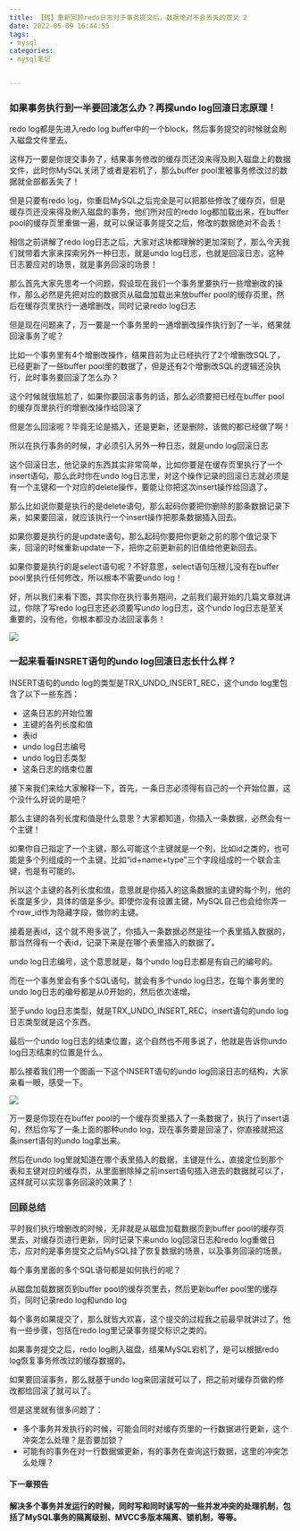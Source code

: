```yaml
---
title: 【转】重新回顾redo日志对于事务提交后，数据绝对不会丢失的意义 2
date: 2022-05-09 16:44:55
tags: 
- mysql
categories:
- mysql笔记


---
```




### 如果事务执行到一半要回滚怎么办？再探undo log回滚日志原理！

redo log都是先进入redo log buffer中的一个block，然后事务提交的时候就会刷入磁盘文件里去。

这样万一要是你提交事务了，结果事务修改的缓存页还没来得及刷入磁盘上的数据文件，此时你MySQL关闭了或者是宕机了，那么buffer pool里被事务修改过的数据就全部都丢失了！
<!--more-->

但是只要有redo log，你重启MySQL之后完全是可以把那些修改了缓存页，但是缓存页还没来得及刷入磁盘的事务，他们所对应的redo log都加载出来，在buffer pool的缓存页里重做一遍，就可以保证事务提交之后，修改的数据绝对不会丢！

相信之前讲解了redo log日志之后，大家对这块都理解的更加深刻了，那么今天我们就带着大家来探索另外一种日志，就是undo log日志，也就是回滚日志，这种日志要应对的场景，就是事务回滚的场景！

那么首先大家先思考一个问题，假设现在我们一个事务里要执行一些增删改的操作，那么必然是先把对应的数据页从磁盘加载出来放buffer pool的缓存页里，然后在缓存页里执行一通增删改，同时记录redo log日志

但是现在问题来了，万一要是一个事务里的一通增删改操作执行到了一半，结果就回滚事务了呢？

比如一个事务里有4个增删改操作，结果目前为止已经执行了2个增删改SQL了，已经更新了一些buffer pool里的数据了，但是还有2个增删改SQL的逻辑还没执行，此时事务要回滚了怎么办？

这个时候就很尴尬了，如果你要回滚事务的话，那么必须要把已经在buffer pool的缓存页里执行的增删改操作给回滚了

但是怎么回滚呢？毕竟无论是插入，还是更新，还是删除，该做的都已经做了啊！

所以在执行事务的时候，才必须引入另外一种日志，就是undo log回滚日志

这个回滚日志，他记录的东西其实非常简单，比如你要是在缓存页里执行了一个insert语句，那么此时你在undo log日志里，对这个操作记录的回滚日志就必须是有一个主键和一个对应的delete操作，要能让你把这次insert操作给回退了。

那么比如说你要是执行的是delete语句，那么起码你要把你删除的那条数据记录下来，如果要回滚，就应该执行一个insert操作把那条数据插入回去。

如果你要是执行的是update语句，那么起码你要把你更新之前的那个值记录下来，回滚的时候重新update一下，把你之前更新前的旧值给他更新回去。

如果你要是执行的是select语句呢？不好意思，select语句压根儿没有在buffer pool里执行任何修改，所以根本不需要undo log！

好，所以我们来看下图，其实你在执行事务期间，之前我们最开始的几篇文章就讲过，你除了写redo log日志还必须要写undo log日志，这个undo log日志是至关重要的，没有他，你根本都没办法回滚事务！

![](https://raw.githubusercontent.com/sxzhi799/blog_tuchuang/main/img/202205/202205101330429.png)

### 一起来看看INSRET语句的undo log回滚日志长什么样？

INSERT语句的undo log的类型是TRX_UNDO_INSERT_REC，这个undo log里包含了以下一些东西：

- 这条日志的开始位置
- 主键的各列长度和值
- 表id
- undo log日志编号
- undo log日志类型
- 这条日志的结束位置

接下来我们来给大家解释一下，首先，一条日志必须得有自己的一个开始位置，这个没什么好说的是吧？

那么主键的各列长度和值是什么意思？大家都知道，你插入一条数据，必然会有一个主键！

如果你自己指定了一个主键，那么可能这个主键就是一个列，比如id之类的，也可能是多个列组成的一个主键，比如“id+name+type”三个字段组成的一个联合主键，也是有可能的。

所以这个主键的各列长度和值，意思就是你插入的这条数据的主键的每个列，他的长度是多少，具体的值是多少。即使你没有设置主键，MySQL自己也会给你弄一个row_id作为隐藏字段，做你的主键。

接着是表id，这个就不用多说了，你插入一条数据必然是往一个表里插入数据的，那当然得有一个表id，记录下来是在哪个表里插入的数据了。

undo log日志编号，这个意思就是，每个undo log日志都是有自己的编号的。

而在一个事务里会有多个SQL语句，就会有多个undo log日志，在每个事务里的undo log日志的编号都是从0开始的，然后依次递增。

至于undo log日志类型，就是TRX_UNDO_INSERT_REC，insert语句的undo log日志类型就是这个东西。

最后一个undo log日志的结束位置，这个自然也不用多说了，他就是告诉你undo log日志结束的位置是什么。

那么接着我们用一个图画一下这个INSERT语句的undo log回滚日志的结构，大家来看一眼，感受一下。

![](https://raw.githubusercontent.com/sxzhi799/blog_tuchuang/main/img/202205/202205101419882.png)

万一要是你现在在buffer pool的一个缓存页里插入了一条数据了，执行了insert语句，然后你写了一条上面的那种undo log，现在事务要是回滚了，你直接就把这条insert语句的undo log拿出来。

然后在undo log里就知道在哪个表里插入的数据，主键是什么，直接定位到那个表和主键对应的缓存页，从里面删除掉之前insert语句插入进去的数据就可以了，这样就可以实现事务回滚的效果了！

### 回顾总结

平时我们执行增删改的时候，无非就是从磁盘加载数据页到buffer pool的缓存页里去，对缓存页进行更新，同时记录下来undo log回滚日志和redo log重做日志，应对的是事务提交之后MySQL挂了恢复数据的场景，以及事务回滚的场景。

每个事务里面的多个SQL语句都是如何执行的呢？

从磁盘加载数据页到buffer pool的缓存页里去，然后更新buffer pool里的缓存页，同时记录redo log和undo log

每个事务如果提交了，那么就皆大欢喜，这个提交的过程我之前最早就讲过了，他有一些步骤，包括在redo log里记录事务提交标识之类的。

如果事务提交之后，redo log刷入磁盘，结果MySQL宕机了，是可以根据redo log恢复事务修改过的缓存数据的。

如果要回滚事务，那么就基于undo log来回滚就可以了，把之前对缓存页做的修改都给回滚了就可以了。

但是这里就有很多问题了：

- 多个事务并发执行的时候，可能会同时对缓存页里的一行数据进行更新，这个冲突怎么处理？是否要加锁？
- 可能有的事务在对一行数据做更新，有的事务在查询这行数据，这里的冲突怎么处理？

#### 下一章预告

**解决多个事务并发运行的时候，同时写和同时读写的一些并发冲突的处理机制，包括了MySQL事务的隔离级别、MVCC多版本隔离、锁机制，等等。**
